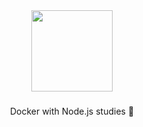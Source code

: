 <div align="center">
  <img src="https://cdn4.iconfinder.com/data/icons/logos-and-brands/512/97_Docker_logo_logos-512.png" width="130" height="130"/>
</div>

###

<p align="center">Docker with Node.js studies 🐋</p>
